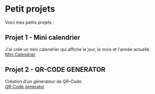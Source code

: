 ﻿# Petit projets

Voici mes petits projets :

## Projet 1 - Mini calendrier

J'ai crée un mini calendrier qui affiche le jour, le mois et l'année actuelle.  
[Mini Calendrier](mini-calendar)


## Projet 2 - QR-CODE GENERATOR

Création d'un générateur de QR-Code.  
[QR-Code generator](qrcode-generator)
